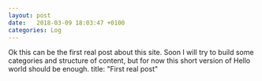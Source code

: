 ```yaml
---
layout: post
date:   2018-03-09 18:03:47 +0100
categories: Log
---
```

Ok this can be the first real post about this site. Soon I will try to build some categories and structure of content, but for now this short version of Hello world should be enough.
title:  "First real post"
